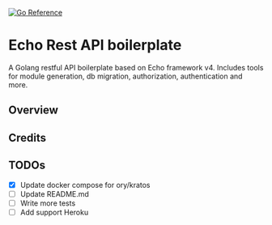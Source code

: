 [![Go Reference](https://pkg.go.dev/badge/github.com/dzungtran/echo-rest-api.svg)](https://pkg.go.dev/github.com/dzungtran/echo-rest-api)

# Echo Rest API boilerplate

A Golang restful API boilerplate based on Echo framework v4. Includes tools for module generation, db migration, authorization, authentication and more.

## Overview

## Credits

## TODOs

- [x] Update docker compose for ory/kratos
- [ ] Update README.md
- [ ] Write more tests
- [ ] Add support Heroku
